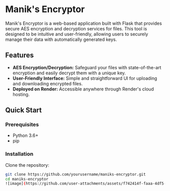 # Manik's Encryptor

Manik's Encryptor is a web-based application built with Flask that provides secure AES encryption and decryption services for files. This tool is designed to be intuitive and user-friendly, allowing users to securely manage their data with automatically generated keys.

## Features

- **AES Encryption/Decryption:** Safeguard your files with state-of-the-art encryption and easily decrypt them with a unique key.
- **User-Friendly Interface:** Simple and straightforward UI for uploading and downloading encrypted files.
- **Deployed on Render:** Accessible anywhere through Render's cloud hosting.

## Quick Start

### Prerequisites

- Python 3.6+
- pip

### Installation

Clone the repository:

```bash
git clone https://github.com/yourusername/maniks-encryptor.git
cd maniks-encryptor
![image](https://github.com/user-attachments/assets/f742414f-faaa-4df5-9a3c-065252fede06)
